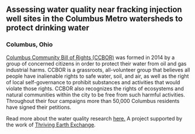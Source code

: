 ## Assessing water quality near fracking injection well sites in the Columbus Metro watersheds to protect drinking water
### Columbus, Ohio

[Columbus Community Bill of Rights (CCBOR)](https://columbusbillofrights.org/) was formed in 2014 by a group of concerned citizens  in order to protect their water from oil and gas industrial harms. CCBOR is a grassroots, all-volunteer group that believes all people have inalienable rights to safe water, soil, and air, as well as the right of local self-governance to prohibit substances and activities that would violate those rights. CCBOR also recognizes the rights of ecosystems and natural communities within the city to be free from such harmful activities. Throughout their four campaigns more than 50,000 Columbus residents have signed their petitions.

Read more about the water quality research [here.](https://thrivingearthexchange.org/project/columbus-oh-ccbor/)
A project supported by the work of [Thriving Earth Exchange](https://thrivingearthexchange.org/).
